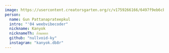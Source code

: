 ```yaml
---
image: https://usercontent.creatorsgarten.org/c/v1759266166/6497f9eb6cb81cc835a80029/IMG_2563_copy_czvebm.webp
person:
  name: Gun Pattanaprateepkul
  intro: "'04 weebvibecoder"
  nickname: Kanyok
  nicknameTh: ก้านหยก
  github: "nullvoid-ky"
  instagram: "kanyok.db8r"
---
```


